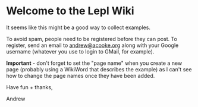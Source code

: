 # Welcome to the Lepl Wiki #

It seems like this might be a good way to collect examples.

To avoid spam, people need to be registered before they can post.  To register, send an email to andrew@acooke.org along with your Google username (whatever you use to login to GMail, for example).

**Important** - don't forget to set the "page name" when you create a new page (probably using a WikiWord that describes the example) as I can't see how to change the page names once they have been added.

Have fun + thanks,

Andrew